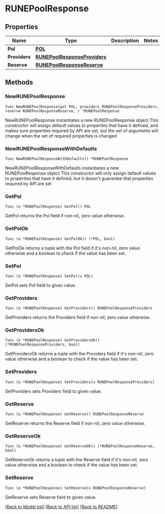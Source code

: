 # RUNEPoolResponse

## Properties

Name | Type | Description | Notes
------------ | ------------- | ------------- | -------------
**Pol** | [**POL**](POL.md) |  | 
**Providers** | [**RUNEPoolResponseProviders**](RUNEPoolResponseProviders.md) |  | 
**Reserve** | [**RUNEPoolResponseReserve**](RUNEPoolResponseReserve.md) |  | 

## Methods

### NewRUNEPoolResponse

`func NewRUNEPoolResponse(pol POL, providers RUNEPoolResponseProviders, reserve RUNEPoolResponseReserve, ) *RUNEPoolResponse`

NewRUNEPoolResponse instantiates a new RUNEPoolResponse object
This constructor will assign default values to properties that have it defined,
and makes sure properties required by API are set, but the set of arguments
will change when the set of required properties is changed

### NewRUNEPoolResponseWithDefaults

`func NewRUNEPoolResponseWithDefaults() *RUNEPoolResponse`

NewRUNEPoolResponseWithDefaults instantiates a new RUNEPoolResponse object
This constructor will only assign default values to properties that have it defined,
but it doesn't guarantee that properties required by API are set

### GetPol

`func (o *RUNEPoolResponse) GetPol() POL`

GetPol returns the Pol field if non-nil, zero value otherwise.

### GetPolOk

`func (o *RUNEPoolResponse) GetPolOk() (*POL, bool)`

GetPolOk returns a tuple with the Pol field if it's non-nil, zero value otherwise
and a boolean to check if the value has been set.

### SetPol

`func (o *RUNEPoolResponse) SetPol(v POL)`

SetPol sets Pol field to given value.


### GetProviders

`func (o *RUNEPoolResponse) GetProviders() RUNEPoolResponseProviders`

GetProviders returns the Providers field if non-nil, zero value otherwise.

### GetProvidersOk

`func (o *RUNEPoolResponse) GetProvidersOk() (*RUNEPoolResponseProviders, bool)`

GetProvidersOk returns a tuple with the Providers field if it's non-nil, zero value otherwise
and a boolean to check if the value has been set.

### SetProviders

`func (o *RUNEPoolResponse) SetProviders(v RUNEPoolResponseProviders)`

SetProviders sets Providers field to given value.


### GetReserve

`func (o *RUNEPoolResponse) GetReserve() RUNEPoolResponseReserve`

GetReserve returns the Reserve field if non-nil, zero value otherwise.

### GetReserveOk

`func (o *RUNEPoolResponse) GetReserveOk() (*RUNEPoolResponseReserve, bool)`

GetReserveOk returns a tuple with the Reserve field if it's non-nil, zero value otherwise
and a boolean to check if the value has been set.

### SetReserve

`func (o *RUNEPoolResponse) SetReserve(v RUNEPoolResponseReserve)`

SetReserve sets Reserve field to given value.



[[Back to Model list]](../README.md#documentation-for-models) [[Back to API list]](../README.md#documentation-for-api-endpoints) [[Back to README]](../README.md)


